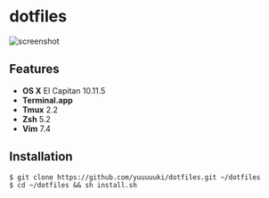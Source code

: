# dotfiles

![screenshot](https://raw.githubusercontent.com/wiki/yuuuuuki/dotfiles/images/demo.png)

## Features

- **OS X** El Capitan 10.11.5
- **Terminal.app**
- **Tmux** 2.2
- **Zsh** 5.2
- **Vim** 7.4

## Installation

```
$ git clone https://github.com/yuuuuuki/dotfiles.git ~/dotfiles
$ cd ~/dotfiles && sh install.sh
```
